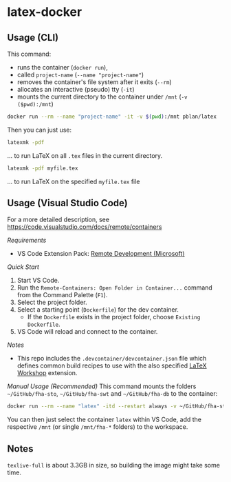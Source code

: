 # latex-docker
## Usage (CLI)

This command: 
- runs the container (`docker run`),
- called `project-name` (`--name "project-name"`)
- removes the container's file system after it exits (`--rm`)
- allocates an interactive (pseudo) tty (`-it`)
- mounts the current directory to the container under `/mnt` (`-v ($pwd):/mnt`)

```bash 
docker run --rm --name "project-name" -it -v $(pwd):/mnt pblan/latex
``` 

Then you can just use:
```bash
latexmk -pdf
```
... to run LaTeX on all `.tex` files in the current directory.

```bash
latexmk -pdf myfile.tex
```
... to run LaTeX on the specified `myfile.tex` file

## Usage (Visual Studio Code)
For a more detailed description, see https://code.visualstudio.com/docs/remote/containers

*Requirements*
- VS Code Extension Pack: [Remote Development (Microsoft)](https://marketplace.visualstudio.com/items?itemName=ms-vscode-remote.vscode-remote-extensionpack)

*Quick Start*
1. Start VS Code.
2. Run the `Remote-Containers: Open Folder in Container...` command from the Command Palette (`F1`).
3. Select the project folder.
4. Select a starting point (`Dockerfile`) for the dev container.
    - If the `Dockerfile` exists in the project folder, choose `Existing Dockerfile`.
5. VS Code will reload and connect to the container.

*Notes*
- This repo includes the `.devcontainer/devcontainer.json` file which defines common build recipes to use with the also specified [LaTeX Workshop](https://marketplace.visualstudio.com/items?itemName=James-Yu.latex-workshop) extension.


*Manual Usage (Recommended)*
This command mounts the folders `~/GitHub/fha-sto`, `~/GitHub/fha-swt` and `~/GitHub/fha-db` to the container:
```bash
docker run --rm --name "latex" -itd --restart always -v ~/GitHub/fha-sto:/mnt/fha-sto -v ~/GitHub/fha-swt:/mnt/fha-swt -v ~/GitHub/fha-db:/mnt/fha-db latex
``` 

You can then just select the container `latex` within VS Code, add the respective `/mnt` (or single `/mnt/fha-*` folders) to the workspace.

## Notes
`texlive-full` is about 3.3GB in size, so building the image might take some time.